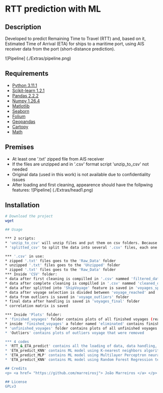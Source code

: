 # RTT prediction with ML
 
## Description

Developed to predict Remaining Time to Travel (RTT) and, based on it, Estimated Time of Arrival (ETA) for ships to a maritime port, using AIS receiver data from the port (short-distance prediction).


![Pipeline] (./Extras/pipeline.png)


## Requirements
* <a href= "https://www.python.org/"> Python 3.11.1 </a>
* <a href= "https://scikit-learn.org/stable/index.html"> Scikit-learn 1.2.1 </a>
* <a href= "https://pandas.pydata.org/"> Pandas 2.2.2 </a>
* <a href= "https://numpy.org/"> Numpy 1.26.4 </a>
* <a href= "https://matplotlib.org//"> Matlotlib </a>
* <a href= "https://seaborn.pydata.org/"> Seaborn </a>
* <a href= "https://pypi.org/project/folium/"> Folium </a>
* <a href= "https://pypi.org/project/geopandas/"> Geopandas </a>
* <a href= "https://pypi.org/project/Cartopy/"> Cartopy </a>
* <a href= "https://docs.python.org/3/library/math.html"> Math </a>

## Premises
* At least one '.txt' zipped file from AIS receiver
* If the files are unzipped and in '.csv' format script 'unzip_to_csv' not needed
* Original data (used in this work) is not available due to confidentiality issues
* After loading and first cleaning, appearence should have the follpwing features:
![Pipeline] (./Extras/head1.png)

## Installation
```bash
# Download the project
wget

## Usage

*** 2 scripts:
* 'unzip_to_csv' will unzip files and put them on csv folders. Because of harware issues, this script was adapted to automatically make some changes on data, as eliminating unnecessary columns (based on literature review) or selecting ships from type 70 (container cargos). It alsio use the chunksize parameter in order to deal with the large ammount of data in each dataset.
* 'splitted_csv' to split the data into several '.csv' files, each one with one 'ShipVoyage' representing one single voyage of one specific ship (order by MMSI number)

*** '.csv' in use:
* zipped '.txt' files goes to the 'Raw_Data' folder
* unzipped '.txt' files goes to the 'Unzipped' folder
* zipped '.txt' files goes to the 'Raw_Data' folder
*** Inside 'CSV' folder: 
* data after first cleaning is compilled in '.csv' nammed 'filtered_dataset'
* data after complete cleaning is compilled in '.csv' nammed 'cleaned_dataset'
* data after splitted into 'ShipVoyage' feature is saved in 'voyages_splitted' folder
* data after voyage selection is divided between 'voyage_reached' and 'voyages_out' folders
* data from outliers is saved in 'voyage_outliers' folder
* final data after handling is saved in 'voyages_final' folder
* correlation matrix is saved

*** Inside 'Plots' folder:
* 'finished_voyages' folder contains plots of all finished voyages (reached the port)
* inside 'finished_voyages' a folder named 'eliminated' contains finished voyages that were eliminated for some reason
* 'unfinished_voyages' folder contains plots of all unfinished voyages (didn't reached the port)
* 'Outliers' contains plots of outliers voyage that were removed

*** 4 codes
* 'RTT_&_ETA_predict' contains all the loading of data, data handling, EDA and feature engineering
* 'ETA_predict_KNN' contains ML model using K-nearest neighbors algorithm
* 'ETA_predict_MLP' contains ML model using Multilayer Perceptron neural network
* 'ETA_predict_KNN' contains ML model using Random Forest Regression technique

## Credits
<p> <a href= "https://github.com/marreirosj"> João Marreiros </a> </p>

## License
GPLv3
